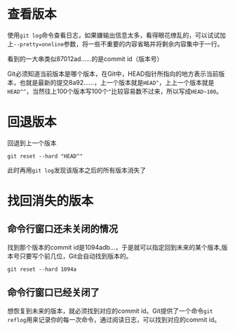 # 查看版本
使用`git log`命令查看日志，如果嫌输出信息太多，看得眼花缭乱的，可以试试加上`--pretty=oneline`参数，将一些不重要的内容省略并将剩余内容集中于一行。

看到的一大串类似87012ad……的是commit id（版本号）

Git必须知道当前版本是哪个版本，在Git中，HEAD指针所指向的地方表示当前版本，也就是最新的提交8a92……，上一个版本就是`HEAD^`，上上一个版本就是`HEAD^^`，当然往上100个版本写100个`^`比较容易数不过来，所以写成`HEAD~100`。

# 回退版本
回退到上一个版本
```
git reset --hard "HEAD^"
```
此时再用`git log`发现该版本之后的所有版本消失了

# 找回消失的版本
## 命令行窗口还未关闭的情况
找到那个版本的commit id是1094adb...，于是就可以指定回到未来的某个版本,版本号只要写个前几位，Git会自动找到版本的。
```
git reset --hard 1094a
```
## 命令行窗口已经关闭了
想恢复到未来的版本，就必须找到对应的commit id。Git提供了一个命令`git reflog`用来记录你的每一次命令，通过阅读日志，可以找到对应的commit id。